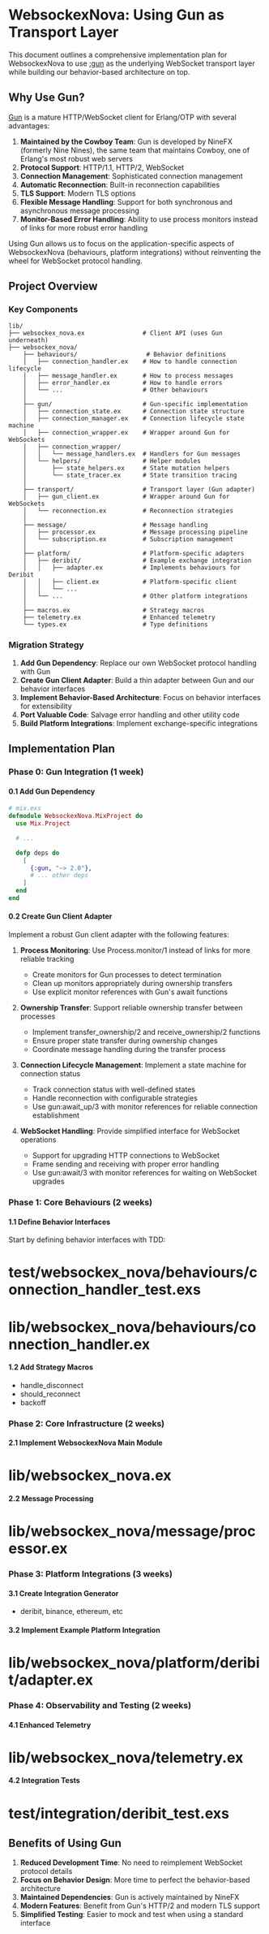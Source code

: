 # WebsockexNova: Using Gun as Transport Layer

This document outlines a comprehensive implementation plan for WebsockexNova to use [:gun](https://github.com/ninenines/gun) as the underlying WebSocket transport layer while building our behavior-based architecture on top.

## Why Use Gun?

[Gun](https://github.com/ninenines/gun) is a mature HTTP/WebSocket client for Erlang/OTP with several advantages:

1. **Maintained by the Cowboy Team**: Gun is developed by NineFX (formerly Nine Nines), the same team that maintains Cowboy, one of Erlang's most robust web servers
2. **Protocol Support**: HTTP/1.1, HTTP/2, WebSocket
3. **Connection Management**: Sophisticated connection management
4. **Automatic Reconnection**: Built-in reconnection capabilities
5. **TLS Support**: Modern TLS options
6. **Flexible Message Handling**: Support for both synchronous and asynchronous message processing
7. **Monitor-Based Error Handling**: Ability to use process monitors instead of links for more robust error handling

Using Gun allows us to focus on the application-specific aspects of WebsockexNova (behaviours, platform integrations) without reinventing the wheel for WebSocket protocol handling.

## Project Overview

### Key Components

```
lib/
├── websockex_nova.ex                # Client API (uses Gun underneath)
├── websockex_nova/
    ├── behaviours/                   # Behavior definitions
    │   ├── connection_handler.ex    # How to handle connection lifecycle
    │   ├── message_handler.ex       # How to process messages
    │   ├── error_handler.ex         # How to handle errors
    │   └── ...                      # Other behaviours
    │
    ├── gun/                         # Gun-specific implementation
    │   ├── connection_state.ex      # Connection state structure
    │   ├── connection_manager.ex    # Connection lifecycle state machine
    │   ├── connection_wrapper.ex    # Wrapper around Gun for WebSockets
    │   ├── connection_wrapper/
    │   │   └── message_handlers.ex  # Handlers for Gun messages
    │   └── helpers/                 # Helper modules
    │       ├── state_helpers.ex     # State mutation helpers
    │       └── state_tracer.ex      # State transition tracing
    │
    ├── transport/                   # Transport layer (Gun adapter)
    │   ├── gun_client.ex            # Wrapper around Gun for WebSockets
    │   └── reconnection.ex          # Reconnection strategies
    │
    ├── message/                     # Message handling
    │   ├── processor.ex             # Message processing pipeline
    │   └── subscription.ex          # Subscription management
    │
    ├── platform/                    # Platform-specific adapters
    │   ├── deribit/                 # Example exchange integration
    │   │   ├── adapter.ex           # Implements behaviours for Deribit
    │   │   ├── client.ex            # Platform-specific client
    │   │   └── ...
    │   └── ...                      # Other platform integrations
    │
    ├── macros.ex                    # Strategy macros
    ├── telemetry.ex                 # Enhanced telemetry
    └── types.ex                     # Type definitions
```

### Migration Strategy

1. **Add Gun Dependency**: Replace our own WebSocket protocol handling with Gun
2. **Create Gun Client Adapter**: Build a thin adapter between Gun and our behavior interfaces
3. **Implement Behavior-Based Architecture**: Focus on behavior interfaces for extensibility
4. **Port Valuable Code**: Salvage error handling and other utility code
5. **Build Platform Integrations**: Implement exchange-specific integrations

## Implementation Plan

### Phase 0: Gun Integration (1 week)

#### 0.1 Add Gun Dependency

```elixir
# mix.exs
defmodule WebsockexNova.MixProject do
  use Mix.Project

  # ...

  defp deps do
    [
      {:gun, "~> 2.0"},
      # ... other deps
    ]
  end
end
```

#### 0.2 Create Gun Client Adapter

Implement a robust Gun client adapter with the following features:

1. **Process Monitoring**: Use Process.monitor/1 instead of links for more reliable tracking

   - Create monitors for Gun processes to detect termination
   - Clean up monitors appropriately during ownership transfers
   - Use explicit monitor references with Gun's await functions

2. **Ownership Transfer**: Support reliable ownership transfer between processes

   - Implement transfer_ownership/2 and receive_ownership/2 functions
   - Ensure proper state transfer during ownership changes
   - Coordinate message handling during the transfer process

3. **Connection Lifecycle Management**: Implement a state machine for connection status

   - Track connection status with well-defined states
   - Handle reconnection with configurable strategies
   - Use gun:await_up/3 with monitor references for reliable connection establishment

4. **WebSocket Handling**: Provide simplified interface for WebSocket operations
   - Support for upgrading HTTP connections to WebSocket
   - Frame sending and receiving with proper error handling
   - Use gun:await/3 with monitor references for waiting on WebSocket upgrades

### Phase 1: Core Behaviours (2 weeks)

#### 1.1 Define Behavior Interfaces

Start by defining behavior interfaces with TDD:

# test/websockex_nova/behaviours/connection_handler_test.exs

# lib/websockex_nova/behaviours/connection_handler.ex

#### 1.2 Add Strategy Macros

- handle_disconnect
- should_reconnect
- backoff

### Phase 2: Core Infrastructure (2 weeks)

#### 2.1 Implement WebsockexNova Main Module

# lib/websockex_nova.ex

#### 2.2 Message Processing

# lib/websockex_nova/message/processor.ex

### Phase 3: Platform Integrations (3 weeks)

#### 3.1 Create Integration Generator

- deribit, binance, ethereum, etc

#### 3.2 Implement Example Platform Integration

# lib/websockex_nova/platform/deribit/adapter.ex

### Phase 4: Observability and Testing (2 weeks)

#### 4.1 Enhanced Telemetry

# lib/websockex_nova/telemetry.ex

#### 4.2 Integration Tests

# test/integration/deribit_test.exs

## Benefits of Using Gun

1. **Reduced Development Time**: No need to reimplement WebSocket protocol details
2. **Focus on Behavior Design**: More time to perfect the behavior-based architecture
3. **Maintained Dependencies**: Gun is actively maintained by NineFX
4. **Modern Features**: Benefit from Gun's HTTP/2 and modern TLS support
5. **Simplified Testing**: Easier to mock and test when using a standard interface
